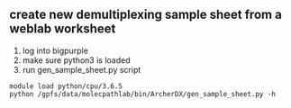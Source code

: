 ## create new demultiplexing sample sheet from a weblab worksheet
1. log into bigpurple 
2. make sure python3 is loaded
3. run gen_sample_sheet.py script
```
module load python/cpu/3.6.5
python /gpfs/data/molecpathlab/bin/ArcherDX/gen_sample_sheet.py -h
```
